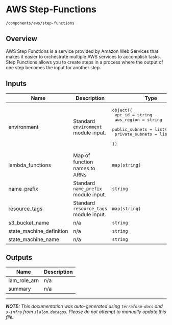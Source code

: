 
# AWS Step-Functions

`/components/aws/step-functions`

## Overview


AWS Step Functions is a service provided by Amazon Web Services that makes it easier to orchestrate multiple AWS services
to accomplish tasks. Step Functions allows you to create steps in a process where the output of one step becomes the input
for another step.

## Inputs

| Name | Description | Type | Default | Required |
|------|-------------|------|---------|:-----:|
| environment | Standard `environment` module input. | <pre>object({<br>    vpc_id          = string<br>    aws_region      = string<br>    public_subnets  = list(string)<br>    private_subnets = list(string)<br>  })</pre> | n/a | yes |
| lambda\_functions | Map of function names to ARNs | `map(string)` | n/a | yes |
| name\_prefix | Standard `name_prefix` module input. | `string` | n/a | yes |
| resource\_tags | Standard `resource_tags` module input. | `map(string)` | n/a | yes |
| s3\_bucket\_name | n/a | `string` | n/a | yes |
| state\_machine\_definition | n/a | `string` | n/a | yes |
| state\_machine\_name | n/a | `string` | n/a | yes |

## Outputs

| Name | Description |
|------|-------------|
| iam\_role\_arn | n/a |
| summary | n/a |

---------------------

_**NOTE:** This documentation was auto-generated using
`terraform-docs` and `s-infra` from `slalom.dataops`.
Please do not attempt to manually update this file._
